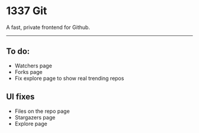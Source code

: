 # 1337 Git

A fast, private frontend for Github.

<hr>

## To do:

 - Watchers page
 - Forks page
 - Fix explore page to show real trending repos

## UI fixes
 - Files on the repo page
 - Stargazers page
 - Explore page